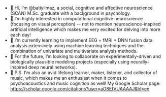 - 👋 Hi, I’m @batiyilmaz, a social, cognitive and affective neuroscience (SCAN) M.Sc. graduate with a background in psychology.
- 🧠 I’m highly interested in computational cognitive neuroscience (focusing on visual perception) -- not to mention neuroscience-inspired artificial intelligence which makes me very excited for delving into more each day!
- 🌱 I’m currently learning to implement EEG + fMRI + DNN fusion data analysis extensively using machine learning techniques and the combination of univariate and multivariate analysis methods.
- 🤝 For the future, I’m looking to collaborate on experimentally-driven and biologically plausible modeling projects (especially using neurally-inspired deep neural networks).
- 🎵 P.S. I'm also an avid lifelong learner, maker, listener, and collector of music, which makes me an enthusiast when it comes to psychoacoustics and music cognition as well!
My Google Scholar page: https://scholar.google.com/citations?user=aO8EfVUAAAAJ&hl=en

<!---
batiyilmaz/batiyilmaz is a ✨ special ✨ repository because its `README.md` (this file) appears on your GitHub profile.
You can click the Preview link to take a look at your changes.
--->
